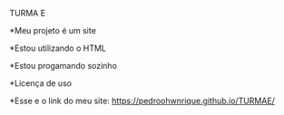 TURMA E

*Meu projeto é um site

*Estou utilizando o HTML

*Estou progamando sozinho

*Licença de uso

*Esse e o link do meu site: https://pedroohwnrique.github.io/TURMAE/



